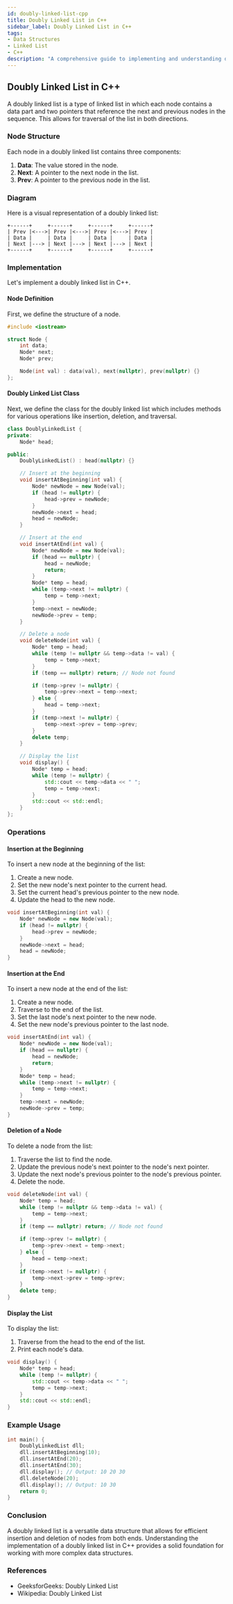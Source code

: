 ```yaml
---
id: doubly-linked-list-cpp
title: Doubly Linked List in C++
sidebar_label: Doubly Linked List in C++
tags:
- Data Structures
- Linked List
- C++
description: "A comprehensive guide to implementing and understanding doubly linked lists in C++."
---
```


## Doubly Linked List in C++

A doubly linked list is a type of linked list in which each node contains a data part and two pointers that reference the next and previous nodes in the sequence. This allows for traversal of the list in both directions.

### Node Structure

Each node in a doubly linked list contains three components:
1. **Data**: The value stored in the node.
2. **Next**: A pointer to the next node in the list.
3. **Prev**: A pointer to the previous node in the list.

### Diagram

Here is a visual representation of a doubly linked list:
```
+------+     +------+     +------+     +------+
| Prev |<--->| Prev |<--->| Prev |<--->| Prev |
| Data |     | Data |     | Data |     | Data |
| Next |---> | Next |---> | Next |---> | Next |
+------+     +------+     +------+     +------+
```

### Implementation

Let's implement a doubly linked list in C++.

#### Node Definition

First, we define the structure of a node.

```cpp
#include <iostream>

struct Node {
    int data;
    Node* next;
    Node* prev;

    Node(int val) : data(val), next(nullptr), prev(nullptr) {}
};
```
#### Doubly Linked List Class
Next, we define the class for the doubly linked list which includes methods for various operations like insertion, deletion, and traversal.

```cpp
class DoublyLinkedList {
private:
    Node* head;

public:
    DoublyLinkedList() : head(nullptr) {}

    // Insert at the beginning
    void insertAtBeginning(int val) {
        Node* newNode = new Node(val);
        if (head != nullptr) {
            head->prev = newNode;
        }
        newNode->next = head;
        head = newNode;
    }

    // Insert at the end
    void insertAtEnd(int val) {
        Node* newNode = new Node(val);
        if (head == nullptr) {
            head = newNode;
            return;
        }
        Node* temp = head;
        while (temp->next != nullptr) {
            temp = temp->next;
        }
        temp->next = newNode;
        newNode->prev = temp;
    }

    // Delete a node
    void deleteNode(int val) {
        Node* temp = head;
        while (temp != nullptr && temp->data != val) {
            temp = temp->next;
        }
        if (temp == nullptr) return; // Node not found

        if (temp->prev != nullptr) {
            temp->prev->next = temp->next;
        } else {
            head = temp->next;
        }
        if (temp->next != nullptr) {
            temp->next->prev = temp->prev;
        }
        delete temp;
    }

    // Display the list
    void display() {
        Node* temp = head;
        while (temp != nullptr) {
            std::cout << temp->data << " ";
            temp = temp->next;
        }
        std::cout << std::endl;
    }
};
```
### Operations

#### Insertion at the Beginning
To insert a new node at the beginning of the list:

1) Create a new node.
2) Set the new node's next pointer to the current head.
3) Set the current head's previous pointer to the new node.
4) Update the head to the new node.

```cpp
void insertAtBeginning(int val) {
    Node* newNode = new Node(val);
    if (head != nullptr) {
        head->prev = newNode;
    }
    newNode->next = head;
    head = newNode;
}
```
#### Insertion at the End
To insert a new node at the end of the list:

1) Create a new node.
2) Traverse to the end of the list.
3) Set the last node's next pointer to the new node.
4) Set the new node's previous pointer to the last node.

```cpp
void insertAtEnd(int val) {
    Node* newNode = new Node(val);
    if (head == nullptr) {
        head = newNode;
        return;
    }
    Node* temp = head;
    while (temp->next != nullptr) {
        temp = temp->next;
    }
    temp->next = newNode;
    newNode->prev = temp;
}
```
#### Deletion of a Node
To delete a node from the list:

1) Traverse the list to find the node.
2) Update the previous node's next pointer to the node's next pointer.
3) Update the next node's previous pointer to the node's previous pointer.
4) Delete the node.

```cpp
void deleteNode(int val) {
    Node* temp = head;
    while (temp != nullptr && temp->data != val) {
        temp = temp->next;
    }
    if (temp == nullptr) return; // Node not found

    if (temp->prev != nullptr) {
        temp->prev->next = temp->next;
    } else {
        head = temp->next;
    }
    if (temp->next != nullptr) {
        temp->next->prev = temp->prev;
    }
    delete temp;
}
```
#### Display the List
To display the list:

1) Traverse from the head to the end of the list.
2) Print each node's data.

```cpp
void display() {
    Node* temp = head;
    while (temp != nullptr) {
        std::cout << temp->data << " ";
        temp = temp->next;
    }
    std::cout << std::endl;
}
```
### Example Usage

```cpp
int main() {
    DoublyLinkedList dll;
    dll.insertAtBeginning(10);
    dll.insertAtEnd(20);
    dll.insertAtEnd(30);
    dll.display(); // Output: 10 20 30
    dll.deleteNode(20);
    dll.display(); // Output: 10 30
    return 0;
}
```
### Conclusion
A doubly linked list is a versatile data structure that allows for efficient insertion and deletion of nodes from both ends. Understanding the implementation of a doubly linked list in C++ provides a solid foundation for working with more complex data structures.

### References
- GeeksforGeeks: Doubly Linked List
- Wikipedia: Doubly Linked List